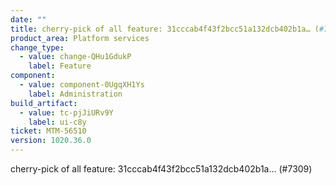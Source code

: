 ```yaml
---
date: ""
title: cherry-pick of all feature: 31cccab4f43f2bcc51a132dcb402b1a… (#7309)
product_area: Platform services
change_type:
  - value: change-QHu1GdukP
    label: Feature
component:
  - value: component-0UgqXH1Ys
    label: Administration
build_artifact:
  - value: tc-pjJiURv9Y
    label: ui-c8y
ticket: MTM-56510
version: 1020.36.0
---
```

cherry-pick of all feature: 31cccab4f43f2bcc51a132dcb402b1a… (#7309)